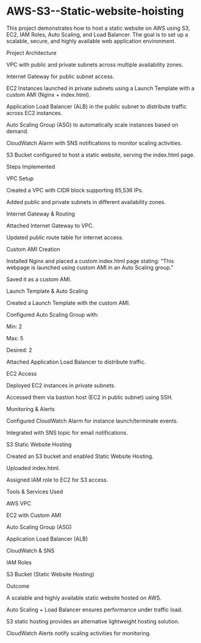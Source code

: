 # AWS-S3--Static-website-hoisting

This project demonstrates how to host a static website on AWS using S3, EC2, IAM Roles, Auto Scaling, and Load Balancer. The goal is to set up a scalable, secure, and highly available web application environment.

Project Architecture

VPC with public and private subnets across multiple availability zones.

Internet Gateway for public subnet access.

EC2 Instances launched in private subnets using a Launch Template with a custom AMI (Nginx + index.html).

Application Load Balancer (ALB) in the public subnet to distribute traffic across EC2 instances.

Auto Scaling Group (ASG) to automatically scale instances based on demand.

CloudWatch Alarm with SNS notifications to monitor scaling activities.

S3 Bucket configured to host a static website, serving the index.html page.

Steps Implemented

VPC Setup

Created a VPC with CIDR block supporting 65,536 IPs.

Added public and private subnets in different availability zones.

Internet Gateway & Routing

Attached Internet Gateway to VPC.

Updated public route table for internet access.

Custom AMI Creation

Installed Nginx and placed a custom index.html page stating:
“This webpage is launched using custom AMI in an Auto Scaling group.”

Saved it as a custom AMI.

Launch Template & Auto Scaling

Created a Launch Template with the custom AMI.

Configured Auto Scaling Group with:

Min: 2

Max: 5

Desired: 2

Attached Application Load Balancer to distribute traffic.

EC2 Access

Deployed EC2 instances in private subnets.

Accessed them via bastion host (EC2 in public subnet) using SSH.

Monitoring & Alerts

Configured CloudWatch Alarm for instance launch/terminate events.

Integrated with SNS topic for email notifications.

S3 Static Website Hosting

Created an S3 bucket and enabled Static Website Hosting.

Uploaded index.html.

Assigned IAM role to EC2 for S3 access.

Tools & Services Used

AWS VPC

EC2 with Custom AMI

Auto Scaling Group (ASG)

Application Load Balancer (ALB)

CloudWatch & SNS

IAM Roles

S3 Bucket (Static Website Hosting)

Outcome

A scalable and highly available static website hosted on AWS.

Auto Scaling + Load Balancer ensures performance under traffic load.

S3 static hosting provides an alternative lightweight hosting solution.

CloudWatch Alerts notify scaling activities for monitoring.
